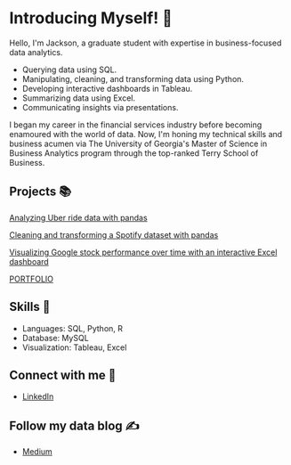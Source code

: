 # Introducing Myself! 👋

<!--
**JacksonWaddleton/JacksonWaddleton** is a ✨ _special_ ✨ repository because its `README.md` (this file) appears on your GitHub profile.

Here are some ideas to get you started:
-->

Hello, I'm Jackson, a graduate student with expertise in business-focused data analytics. 

- Querying data using SQL.
- Manipulating, cleaning, and transforming data using Python.
- Developing interactive dashboards in Tableau.
- Summarizing data using Excel.
- Communicating insights via presentations.

I began my career in the financial services industry before becoming enamoured with the world of data. Now, I'm honing my technical skills and business acumen via The University of Georgia's Master of Science in Business Analytics program through the top-ranked Terry School of Business. 

## Projects 📚

[Analyzing Uber ride data with pandas ](https://github.com/JacksonWaddleton/uber-pandas-analysis/tree/main)

[Cleaning and transforming a Spotify dataset with pandas](https://github.com/JacksonWaddleton/spotify-transformation-pandas)

[Visualizing Google stock performance over time with an interactive Excel dashboard](https://github.com/JacksonWaddleton/google-stock-excel)

[PORTFOLIO](https://github.com/JacksonWaddleton/portfolio-guide)


## Skills 🔨

- Languages: SQL, Python, R
- Database: MySQL
- Visualization: Tableau, Excel

## Connect with me 🤝
- [LinkedIn](https://www.linkedin.com/in/jackson-waddleton/)

## Follow my data blog ✍
- [Medium](https://medium.com/@jacksonwaddleton)

